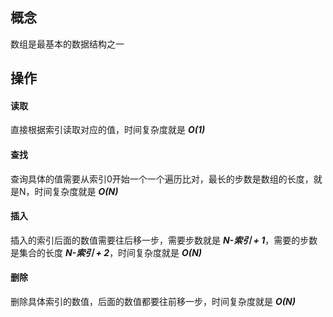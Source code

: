 ## 概念
数组是最基本的数据结构之一

## 操作
#### 读取
直接根据索引读取对应的值，时间复杂度就是 *__O(1)__*
#### 查找
查询具体的值需要从索引0开始一个一个遍历比对，最长的步数是数组的长度，就是N，时间复杂度就是 *__O(N)__*
#### 插入
插入的索引后面的数值需要往后移一步，需要步数就是 *__N-索引 + 1__*，需要的步数是集合的长度 *__N-索引 + 2__*，时间复杂度就是 *__O(N)__*
#### 删除
删除具体索引的数值，后面的数值都要往前移一步，时间复杂度就是 *__O(N)__*
